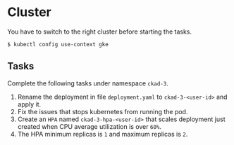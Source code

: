 # Cluster

You have to switch to the right cluster before starting the tasks.

```bash
$ kubectl config use-context gke
```

## Tasks

Complete the following tasks under namespace `ckad-3`.

1. Rename the deployment in file `deployment.yaml` to `ckad-3-<user-id>` and apply it.
2. Fix the issues that stops kubernetes from running the pod.
3. Create an `HPA` named `ckad-3-hpa-<user-id>` that scales deployment just created when CPU average utilization is over `60%`.
4. The HPA minimum replicas is `1` and maximum replicas is `2`.